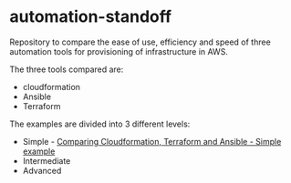 # automation-standoff
Repository to compare the ease of use, efficiency and speed of three automation
tools for provisioning of infrastructure in AWS.

The three tools compared are:

- cloudformation
- Ansible
- Terraform

The examples are divided into 3 different levels:

- Simple - [Comparing Cloudformation, Terraform and Ansible - Simple example](https://technodrone.blogspot.com/2018/06/comparing-cloudformation-terraform-and.html)
- Intermediate
- Advanced
